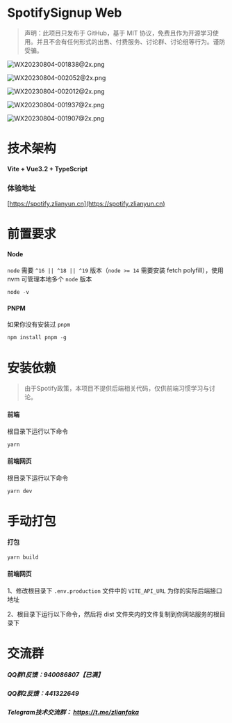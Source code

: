 # SpotifySignup Web

> 声明：此项目只发布于 GitHub，基于 MIT 协议，免费且作为开源学习使用。并且不会有任何形式的出售、付费服务、讨论群、讨论组等行为。谨防受骗。

![WX20230804-001838@2x.png](https://bomaos-1300119114.cos.ap-nanjing.myqcloud.com/spotify/cfb7892b2447a39e21cb023e6a815705.png "WX20230804-001838@2x.png")

![WX20230804-002052@2x.png](https://bomaos-1300119114.cos.ap-nanjing.myqcloud.com/spotify/b0421999534dbb55988a481d1192a1b1.png "WX20230804-002052@2x.png")

![WX20230804-002012@2x.png](https://bomaos-1300119114.cos.ap-nanjing.myqcloud.com/spotify/dd4de16d27dd22e663aa505dff10e394.png "WX20230804-002012@2x.png")

![WX20230804-001937@2x.png](https://bomaos-1300119114.cos.ap-nanjing.myqcloud.com/spotify/a96da3c59d94c864c8cc123b98e50eb1.png "WX20230804-001937@2x.png")

![WX20230804-001907@2x.png](https://bomaos-1300119114.cos.ap-nanjing.myqcloud.com/spotify/b0bcb374a81535017782e732ede84938.png "WX20230804-001907@2x.png")

# 技术架构
#### Vite + Vue3.2 + TypeScript

### 体验地址
[https://spotify.zlianyun.cn](https://spotify.zlianyun.cn)
# 前置要求
#### Node
`node` 需要 `^16 || ^18 || ^19` 版本（`node >= 14` 需要安装 fetch polyfill），使用 nvm 可管理本地多个 `node` 版本
```js
node -v
```
#### PNPM
如果你没有安装过 `pnpm`
```js
npm install pnpm -g
```
# 安装依赖
> 由于Spotify政策，本项目不提供后端相关代码，仅供前端习惯学习与讨论。

#### 前端
根目录下运行以下命令

```js
yarn
```
#### 前端网页
根目录下运行以下命令

```js
yarn dev
```

# 手动打包

#### 打包
```js
yarn build
```

#### 前端网页
1、修改根目录下 `.env.production` 文件中的 `VITE_API_URL` 为你的实际后端接口地址

2、根目录下运行以下命令，然后将 dist 文件夹内的文件复制到你网站服务的根目录下

# 交流群
##### QQ群1反馈：940086807【已满】
##### QQ群2反馈：441322649
##### Telegram技术交流群： https://t.me/zlianfaka
